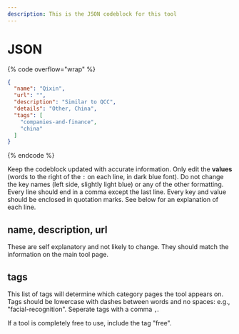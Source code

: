 ```yaml
---
description: This is the JSON codeblock for this tool
---
```


# JSON

{% code overflow="wrap" %}
```json
{
  "name": "Qixin",
  "url": "",
  "description": "Similar to QCC",
  "details": "Other, China",
  "tags": [
    "companies-and-finance",
    "china"
  ]
}
```
{% endcode %}

Keep the codeblock updated with accurate information. Only edit the **values** (words to the right of the `:` on each line, in dark blue font). Do not change the key names (left side, slightly light blue) or any of the other formatting. Every line should end in a comma except the last line. Every key and value should be enclosed in quotation marks. See below for an explanation of each line.&#x20;

## name, description, url

These are self explanatory and not likely to change. They should match the information on the main tool page.

## tags

This list of tags will determine which category pages the tool appears on. Tags should be lowercase with dashes between words and no spaces: e.g., "facial-recognition". Seperate tags with a comma `,`.

If a tool is completely free to use, include the tag "free".

